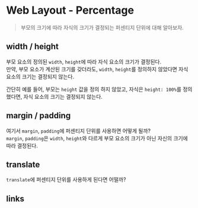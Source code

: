 # Web Layout - Percentage

> 부모의 크기에 따라 자식의 크기가 결정되는 퍼센티지 단위에 대해 알아보자.

## width / height

부모 요소의 정의된 `width`, `height`에 따라 자식 요소의 크기가 결정된다.\
만약, 부모 요소가 계산된 크기를 갖더라도, `width`, `height`를 정의하지 않았다면 자식 요소의 크기는 결정되지 않는다.

간단히 예를 들어, 부모는 `height` 값을 정의 하지 않았고, 자식은 `height: 100%`를 정의했다면, 자식 요소의 크기는 결정되지 않는다.

## margin / padding

여기서 `margin`, `padding`에 퍼센티지 단위를 사용하면 어떻게 될까?\
`margin`, `padding`은 `width`, `height`와 다르게 부모 요소의 크기가 아닌 자신의 크기에 따라 결정된다.

## translate

`translate`에 퍼센티지 단위를 사용하게 된다면 어떨까?

## links
